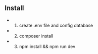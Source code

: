 ## Install
- 1. create .env file and config database
- 2. composer install
- 3. npm install && npm run dev
